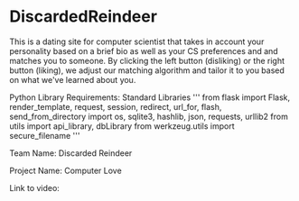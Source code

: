 # DiscardedReindeer
This is a dating site for computer scientist that takes in account your personality based on a brief bio as well as your CS preferences and and matches you to someone. By clicking the left button (disliking) or the right button (liking), we adjust our matching algorithm and tailor it to you based on what we've learned about you. 

Python Library Requirements: Standard Libraries
'''
from flask import Flask, render_template, request, session, redirect, url_for, flash, send_from_directory
import os, sqlite3, hashlib, json, requests, urllib2
from utils import api_library, dbLibrary
from werkzeug.utils import secure_filename
'''

Team Name: Discarded Reindeer 

Project Name: Computer Love 

Link to video: 


